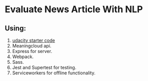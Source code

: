 # Evaluate News Article With NLP

## Using:

1. [udacity starter code](https://github.com/udacity/fend/tree/refresh-2019/projects/evaluate-news-nlp)
2. Meaningcloud api.
3. Express for server.
4. Webpack.
5. Sass.
6. Jest and Supertest for testing.
7. Serviceworkers for offline functionality.
